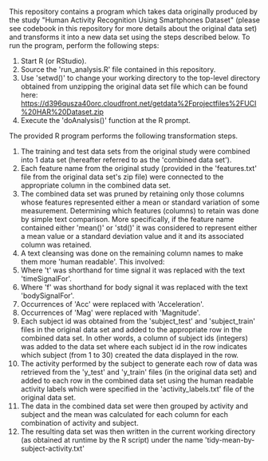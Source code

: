 This repository contains a program which takes data originally produced by the study "Human Activity Recognition Using Smartphones Dataset" (please see codebook in this repository for more details about the original data set) and transforms it into a new data set using the steps described below.  To run the program, perform the following steps:

1.  Start R (or RStudio).
2.  Source the 'run_analysis.R' file contained in this repository.
3.  Use 'setwd()' to change your working directory to the top-level directory obtained from unzipping the original data set file which can be found here: https://d396qusza40orc.cloudfront.net/getdata%2Fprojectfiles%2FUCI%20HAR%20Dataset.zip
4.  Execute the 'doAnalysis()' function at the R prompt.  

The provided R program performs the following transformation steps.

1. The training and test data sets from the original study were combined into 1 data set (hereafter referred to as the 'combined data set').
2. Each feature name from the original study (provided in the 'features.txt' file from the original data set's zip file) were connected to the appropriate column in the combined data set.
3. The combined data set was pruned by retaining only those columns whose features represented either a mean or standard variation of some measurement.  Determining which features (columns) to retain was done by simple text comparison.  More specifically, if the feature name contained either 'mean()' or 'std()' it was considered to represent either a mean value or a standard deviation value and it and its associated column was retained.
4. A text cleansing was done on the remaining column names to make them more 'human readable'.  This involved:
  1. Where 't' was shorthand for time signal it was replaced with the text 'timeSignalFor'.
  2. Where 'f' was shorthand for body signal it was replaced with the text 'bodySignalFor'.
  3. Occurrences of 'Acc' were replaced with 'Acceleration'.
  4. Occurrences of 'Mag' were replaced with 'Magnitude'.
5. Each subject id was obtained from the 'subject_test' and 'subject_train' files in the original data set and added to the appropriate row in the combined data set.  In other words, a column of subject ids (integers) was added to the data set where each subject id in the row indicates which subject (from 1 to 30) created the data displayed in the row.
6. The activity performed by the subject to generate each row of data was retrieved from the 'y_test' and 'y_train' files (in the original data set) and added to each row in the combined data set using the human readable activity labels which were specified in the 'activity_labels.txt' file of the original data set.
7. The data in the combined data set were then grouped by activity and subject and the mean was calculated for each column for each combination of activity and subject.
8. The resulting data set was then written in the current working directory (as obtained at runtime by the R script) under the name 'tidy-mean-by-subject-activity.txt'
